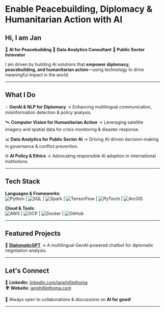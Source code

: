 # Enable Peacebuilding, Diplomacy & Humanitarian Action with AI  

## Hi, I am **Jan** 

🔹 **AI for Peacebuilding**  🔹 **Data Analytics Consultant**  🔹 **Public Sector Innovator**  

I am driven by building AI solutions that **empower diplomacy, peacebuilding, and humanitarian action**—using technology to drive meaningful impact in the world.  

---

## What I Do  

💡 **GenAI & NLP for Diplomacy** → Enhancing multilingual communication, misinformation detection & policy analysis.  

🛰️ **Computer Vision for Humanitarian Action** → Leveraging satellite imagery and spatial data for crisis monitoring & disaster response.  

📊 **Data Analytics for Public Sector AI** → Driving AI-driven decision-making in governance & conflict prevention.  

🌐 **AI Policy & Ethics** → Advocating responsible AI adoption in international institutions.  

---

## Tech Stack  

**Languages & Frameworks**:  
![Python](https://img.shields.io/badge/-Python-3776AB?style=flat&logo=python&logoColor=white) | ![SQL](https://img.shields.io/badge/-SQL-4479A1?style=flat&logo=postgresql&logoColor=white) | ![Spark](https://img.shields.io/badge/-Spark-E25A1C?style=flat&logo=apachespark&logoColor=white) | ![TensorFlow](https://img.shields.io/badge/-TensorFlow-FF6F00?style=flat&logo=tensorflow&logoColor=white) | ![PyTorch](https://img.shields.io/badge/PyTorch-black?logo=PyTorch&logoColor=white) | ![ArcGIS](https://img.shields.io/badge/-ArcGIS-0079C1?style=flat&logo=esri&logoColor=white)  

**Cloud & Tools**:  
![AWS](https://img.shields.io/badge/-AWS-232F3E?style=flat&logo=amazonaws&logoColor=white) | ![GCP](https://img.shields.io/badge/-GCP-4285F4?style=flat&logo=googlecloud&logoColor=white) | ![Docker](https://img.shields.io/badge/-Docker-2496ED?style=flat&logo=docker&logoColor=white) | ![GitHub](https://img.shields.io/badge/-GitHub-181717?style=flat&logo=github&logoColor=white)  

---

## Featured Projects  

📌 **[DiplomaticGPT](#)** → A multilingual GenAI-powered chatbot for diplomatic negotiation analysis.

---

## Let's Connect  

💼 **LinkedIn:** [linkedin.com/janphillipthoma](https://linkedin.com/in/janphillipthoma)  
🌍 **Website:** [janphillipthoma.com](https://janphillipthoma.com)  

🔭 Always open to collaborations & discussions on **AI for good**!  

---

